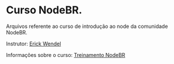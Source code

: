 <h1>Curso NodeBR. </h1>

Arquivos referente ao curso de introdução ao node da comunidade NodeBR. 

Instrutor: <a href="https://github.com/ErickWendel">Erick Wendel </a>

Informações sobre o curso: <a href="https://treinamento.nodebr.org/"> Treinamento NodeBR </a>

